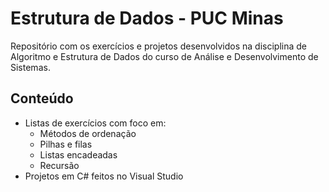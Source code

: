 # Estrutura de Dados - PUC Minas

Repositório com os exercícios e projetos desenvolvidos na disciplina de Algoritmo e Estrutura de Dados do curso de Análise e Desenvolvimento de Sistemas.

## Conteúdo

- Listas de exercícios com foco em:
  - Métodos de ordenação
  - Pilhas e filas
  - Listas encadeadas
  - Recursão
- Projetos em C# feitos no Visual Studio
